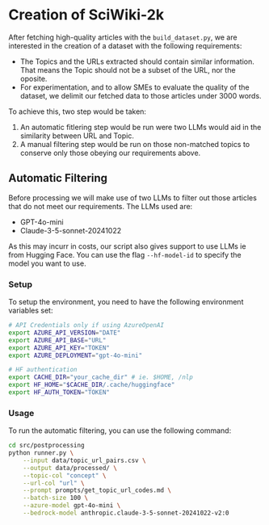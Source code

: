 # Creation of SciWiki-2k

After fetching high-quality articles with the `build_dataset.py`, we are interested in the creation of a dataset with the following requirements:
- The Topics and the URLs extracted should contain similar information. That means the Topic should not be a subset of the URL, nor the oposite.
- For experimentation, and to allow SMEs to evaluate the quality of the dataset, we delimit our fetched data to those articles under 3000 words.

To achieve this, two step would be taken:
1. An automatic fitlering step would be run were two LLMs would aid in the similarity between URL and Topic.
2. A manual filtering step would be run on those non-matched topics to conserve only those obeying our requirements above.

## Automatic Filtering
Before processing we will make use of two LLMs to filter out those articles that do not meet our requirements. The LLMs used are:
- GPT-4o-mini
- Claude-3-5-sonnet-20241022

As this may incurr in costs, our script also gives support to use LLMs ie from Hugging Face. You can use the flag `--hf-model-id` to specify the model you want to use.

### Setup
To setup the environment, you need to have the following environment variables set:

```sh
# API Credentials only if using AzureOpenAI
export AZURE_API_VERSION="DATE"  
export AZURE_API_BASE="URL"
export AZURE_API_KEY="TOKEN"
export AZURE_DEPLOYMENT="gpt-4o-mini"

# HF authentication
export CACHE_DIR="your_cache_dir" # ie. $HOME, /nlp
export HF_HOME="$CACHE_DIR/.cache/huggingface"
export HF_AUTH_TOKEN="TOKEN"
```

### Usage
To run the automatic filtering, you can use the following command:

```sh
cd src/postprocessing
python runner.py \
    --input data/topic_url_pairs.csv \
    --output data/processed/ \
    --topic-col "concept" \
    --url-col "url" \
    --prompt prompts/get_topic_url_codes.md \
    --batch-size 100 \
    --azure-model gpt-4o-mini \
    --bedrock-model anthropic.claude-3-5-sonnet-20241022-v2:0
```


